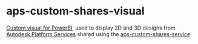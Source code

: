 # aps-custom-shares-visual

[Custom visual for PowerBI](https://powerbi.microsoft.com/en-us/developers/custom-visualization/), used to display 2D and 3D designs from [Autodesk Platform Services](https://aps.autodesk.com) shared using the [aps-custom-shares-service](../../services/aps-custom-shares-service/).
